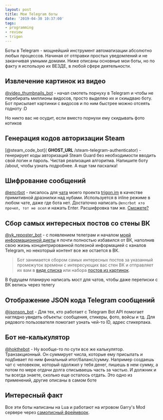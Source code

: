 ```yaml
---
layout: post
title: Мои Telegram боты
date: '2019-04-30 10:37:00'
tags:
- programming
- review
- trigon
---
```


Боты в Telegram - мощнейший инструмент автоматизации абсолютно любых процессов. Начиная от отправки простых уведомлений и не заканчивая умными домами. Ниже описаны основные мои боты, но по факту я использую их ВЕЗДЕ, в любой сфере деятельности.

## Извлечение картинок из видео

[@video\_thumbnails\_bot](https://t.me/video_thumbnails_bot) - начал смотеть порнуху в Telegram и чтобы не перебирать миллионы видосов, просто выделяю их и скиыдваю боту. Бот присылает картинки с видосов и по ним быстрее можно отсеять годноту :D

Но никто вас не осудит, если вместо порнухи ему скидывать фото котиков

## Генерация кодов авторизации Steam

[@steam\_code\_bot]( __GHOST_URL__ /steam-telegram-authenticator) - генерирует коды авторизаций Steam Guard без необходимости вводить свой логин и пароль. Чистая реализация алгоритма. Напишите боту /about, чтобы узнать подробнее. А еще там пасхалка!

## Шифрование сообщений

[@encrbot](https://t.me/encrbot) - писалось для [чата](https://t.me/trigon_chat) моего проекта [trigon.im](https://trigon.im) в качестве примитивной дразнилки над нубами. Используется в inline режиме в любом чате, даже где бота нет. Достаточно написать `@encrbot кто прочел, тот не осел` и нажать Enter. Расшифровка там же. [Сможете?](https://pastebin.com/Yujky1pZ)

## Сбор самых интересных постов со стены ВК

[@vk\_reposter\_bot](https://t.me/vk_reposter_bot) - с появлением телеграм и началом [моей информационной диеты](https://t.me/boxie/23) я почти полностью избавился от ВК, наполнив свою жизнь концентрированной полезной информацией с каналов Telegram, но некоторый контент все же остается в ВК.

> Бот занимается сбором самых интересных постов за указанный промежуток времени с интересующих вас стен ВК и отправляет их вам в [виде списка](https://img.qweqwe.ovh/1556382258890.png) или набора [постов из картинок](https://img.qweqwe.ovh/1556382203451.png).

В будущем планирую написать мост для чатов, чтобы даже переписки с ВК велись через телегу

## Отображение JSON кода Telegram сообщений

[@jsonson\_bot](https://t.me/jsonson_bot) - Для тех, кто работает с Telegram Bot API помогает наглядно увидеть объекты: сообщения, стикеры, фото, войсы и тд. Для рядового пользователя помогает узнать чей-то ID, адрес стикерпака.

## Бот не-калькулятор

[@hokthebot](https://t.me/hokthebot) - Ну вообще-то по сути все же калькулятор. Транзакционный. Он суммирует числа, которые ему присылать и подбивает по ним финальный итог/баланс/сумму. Например создаешь чат с человеком, который одолжил у тебя денег, пишешь в нем сумму, а потом по мере отдачи долга списываешь часть за частью. И должник и ты всегда знаете, сколько еще осталось отдать. Это одно из применений, другие описаны в самом боте

## Интересный факт

Все эти боты написаны на Lua и работают на игровом Garry's Mod сервере через [самописный фреймворк](https://git.io/ggram).

